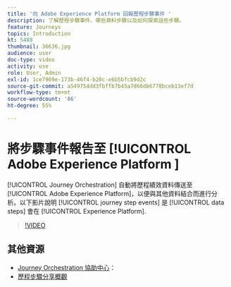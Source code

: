 ```yaml
---
title: '向 Adobe Experience Platform 回報歷程步驟事件 '
description: 了解歷程步驟事件、哪些資料步驟以及如何探索這些步驟。
feature: Journeys
topics: Introduction
kt: 5488
thumbnail: 36636.jpg
audience: user
doc-type: video
activity: use
role: User, Admin
exl-id: 1ce7909e-173b-46f4-b20c-e6b5bfcb9d2c
source-git-commit: a549754dd3fbffb7b45a7d66db6778bceb13ef7d
workflow-type: tm+mt
source-wordcount: '86'
ht-degree: 55%

---
```


# 將步驟事件報告至 [!UICONTROL Adobe Experience Platform ]

[!UICONTROL Journey Orchestration] 自動將歷程績效資料傳送至 [!UICONTROL Adobe Experience Platform]，以便與其他資料結合而進行分析。以下影片說明 [!UICONTROL journey step events] 是 [!UICONTROL data steps] 會在 [!UICONTROL Experience Platform].

>[!VIDEO](https://video.tv.adobe.com/v/36636?quality=12)

## 其他資源

* [Journey Orchestration 協助中心](https://experienceleague.adobe.com/docs/journeys/using/journey-orchestration-home.html?lang=zh-Hant)：
* [歷程步驟分享概觀](https://experienceleague.adobe.com/docs/journeys/using/building-journeys/sharing-journey-steps/sharing-overview.html?lang=en)
